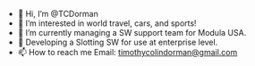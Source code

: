 - 👋 Hi, I’m @TCDorman
- 👀 I’m interested in world travel, cars, and sports!
- 🌱 I’m currently managing a SW support team for Modula USA.
- 💞️ Developing a Slotting SW for use at enterprise level.
- 📫 How to reach me Email: timothycolindorman@gmail.com

<!---
TCDorman/TCDorman is a ✨ special ✨ repository because its `README.md` (this file) appears on your GitHub profile.
You can click the Preview link to take a look at your changes.
--->
